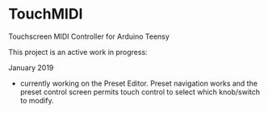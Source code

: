 # TouchMIDI
Touchscreen MIDI Controller for Arduino Teensy

This project is an active work in progress:

January 2019
- currently working on the Preset Editor. Preset navigation works and the preset control screen permits touch control to select which knob/switch to modify.
